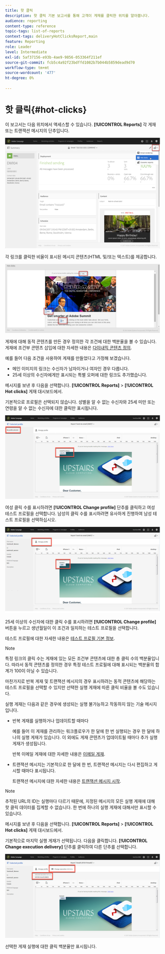```yaml
---
title: 핫 클릭
description: 핫 클릭 기본 보고서를 통해 고객이 게재를 클릭한 위치를 알아봅니다.
audience: reporting
content-type: reference
topic-tags: list-of-reports
context-tags: deliveryHotClicksReport,main
feature: Reporting
role: Leader
level: Intermediate
exl-id: 5af37156-e93b-4ae9-9856-053364f211ef
source-git-commit: fcb5c4a92f23bdffd1082b7b044b5859dead9d70
workflow-type: tm+mt
source-wordcount: '477'
ht-degree: 0%

---
```


# 핫 클릭{#hot-clicks}

이 보고서는 다음 위치에서 액세스할 수 있습니다. **[!UICONTROL Reports]** 각 게재 또는 트랜잭션 메시지의 단추입니다.

![](assets/delivery_reports_hot-clicks_4.png)

각 링크를 클릭한 비율이 표시된 메시지 콘텐츠(HTML 및/또는 텍스트)를 제공합니다.

![](assets/delivery_reports_10.png)

게재에 대해 동적 콘텐츠를 만든 경우 정의한 각 조건에 대한 백분율을 볼 수 있습니다. 게재에 조건부 콘텐츠 삽입에 대한 자세한 내용은 [다이내믹 콘텐츠 정의](../../designing/using/personalization.md#defining-dynamic-content-in-an-email).

예를 들어 다음 조건을 사용하여 게재를 만들었다고 가정해 보겠습니다.

* 메인 이미지의 링크는 수신자가 남자이거나 여자인 경우 다릅니다.
* 25세 이상의 수신자에게만 표시되는 특별 오퍼에 대한 링크도 추가했습니다.

메시지를 보낸 후 다음을 선택합니다. **[!UICONTROL Reports]** > **[!UICONTROL Hot clicks]** 게재 대시보드에서.

기본적으로 프로필은 선택되지 않습니다. 성별을 알 수 없는 수신자와 25세 미만 또는 연령을 알 수 없는 수신자에 대한 클릭만 표시됩니다.

![](assets/delivery_reports_hot-clicks_1.png)

여성 클릭 수를 표시하려면 **[!UICONTROL Change profile]** 단추를 클릭하고 여성 테스트 프로필을 선택합니다. 남성의 클릭 수를 표시하려면 유사하게 진행하여 남성 테스트 프로필을 선택하십시오.

![](assets/delivery_reports_hot-clicks_2.png)

25세 이상의 수신자에 대한 클릭 수를 표시하려면 **[!UICONTROL Change profile]** 버튼을 누르고 생년월일이 이 조건과 일치하는 테스트 프로필을 선택합니다.

테스트 프로필에 대한 자세한 내용은 [테스트 프로필 기본 정보](../../audiences/using/managing-test-profiles.md).

>[!NOTE]
>
>특정 링크의 클릭 수는 게재에 있는 모든 조건부 콘텐츠에 대한 총 클릭 수의 백분율입니다. 따라서 동적 콘텐츠를 정의한 경우 특정 테스트 프로필에 대해 표시되는 백분율의 합계가 100이 아닐 수 있습니다.

마찬가지로 반복 게재 및 트랜잭션 메시지의 경우 표시하려는 동적 콘텐츠에 해당하는 테스트 프로필을 선택할 수 있지만 선택한 실행 게재에 따른 클릭 비율을 볼 수도 있습니다.

실행 게재는 다음과 같은 경우에 생성되는 실행 불가능하고 작동하지 않는 기술 메시지입니다.

* 반복 게재를 실행하거나 업데이트할 때마다

   예를 들어 이 게재를 관리하는 워크플로우가 한 달에 한 번 실행되는 경우 한 달에 하나의 실행 게재가 있습니다. 이 외에도 게재 콘텐츠가 업데이트될 때마다 추가 실행 게재가 생성됩니다.

   반복 이메일 게재에 대한 자세한 내용은 [이메일 게재](../../automating/using/email-delivery.md).

* 트랜잭션 메시지는 기본적으로 한 달에 한 번, 트랜잭션 메시지는 다시 편집하고 게시할 때마다 표시됩니다.

   트랜잭션 메시지에 대한 자세한 내용은 [트랜잭션 메시지 시작](../../channels/using/getting-started-with-transactional-msg.md).

>[!NOTE]
>
>추적된 URL의 ID는 실행마다 다르기 때문에, 지정된 메시지의 모든 실행 게재에 대해 핫 클릭 데이터를 집계할 수 없습니다. 한 번에 하나의 실행 게재에 대해서만 표시할 수 있습니다.

메시지를 보낸 후 다음을 선택합니다. **[!UICONTROL Reports]** > **[!UICONTROL Hot clicks]** 게재 대시보드에서.

기본적으로 마지막 실행 게재가 선택됩니다. 다음을 클릭합니다. **[!UICONTROL Change execution delivery]** 단추를 클릭하여 다른 단추를 선택합니다.

![](assets/delivery_reports_hot-clicks_3.png)

선택한 게재 실행에 대한 클릭 백분율만 표시됩니다.
